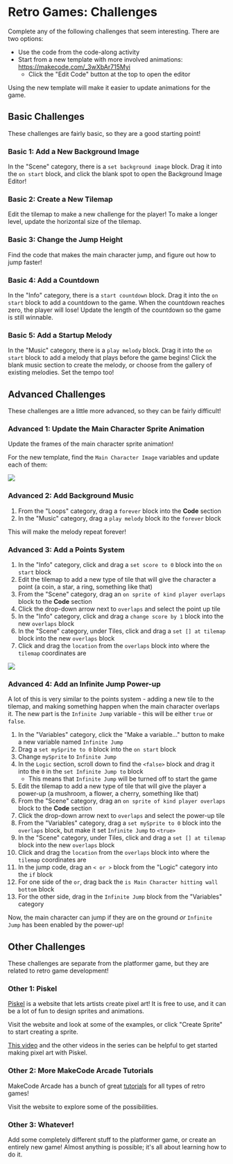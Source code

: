 # Retro Games: Challenges
Complete any of the following challenges that seem interesting. There are two options:

- Use the code from the code-along activity
- Start from a new template with more involved animations: https://makecode.com/_3wXbAr715Myi
    - Click the "Edit Code" button at the top to open the editor

Using the new template will make it easier to update animations for the game.

## Basic Challenges
These challenges are fairly basic, so they are a good starting point!

### Basic 1: Add a New Background Image
In the "Scene" category, there is a `set background image` block. Drag it into the `on start` block, and click the blank spot to open the Background Image Editor!

### Basic 2: Create a New Tilemap
Edit the tilemap to make a new challenge for the player! To make a longer level, update the horizontal size of the tilemap.

### Basic 3: Change the Jump Height
Find the code that makes the main character jump, and figure out how to jump faster!

### Basic 4: Add a Countdown
In the "Info" category, there is a `start countdown` block. Drag it into the `on start` block to add a countdown to the game. When the countdown reaches zero, the player will lose! Update the length of the countdown so the game is still winnable.

### Basic 5: Add a Startup Melody
In the "Music" category, there is a `play melody` block. Drag it into the `on start` block to add a melody that plays before the game begins! Click the blank music section to create the melody, or choose from the gallery of existing melodies. Set the tempo too!

## Advanced Challenges
These challenges are a little more advanced, so they can be fairly difficult!

### Advanced 1: Update the Main Character Sprite Animation
Update the frames of the main character sprite animation!

For the new template, find the `Main Character Image` variables and update each of them:

![](https://i.imgur.com/SQ3uhRy.png)

### Advanced 2: Add Background Music

1. From the "Loops" category, drag a `forever` block into the **Code** section
1. In the "Music" category, drag a `play melody` block ito the `forever` block

This will make the melody repeat forever!

### Advanced 3: Add a Points System

1. In the "Info" category, click and drag a `set score to 0` block into the `on start` block
1. Edit the tilemap to add a new type of tile that will give the character a point (a coin, a star, a ring, something like that)
1. From the "Scene" category, drag an `on sprite of kind player overlaps` block to the **Code** section
1. Click the drop-down arrow next to `overlaps` and select the point up tile
1. In the "Info" category, click and drag a `change score by 1` block into the new `overlaps` block
1. In the "Scene" category, under Tiles, click and drag a `set [] at tilemap` block into the new `overlaps` block
1. Click and drag the `location` from the `overlaps` block into where the `tilemap` coordinates are

![](https://i.imgur.com/UgkN28V.png)

### Advanced 4: Add an Infinite Jump Power-up
A lot of this is very similar to the points system - adding a new tile to the tilemap, and making something happen when the main character overlaps it. The new part is the `Infinite Jump` variable - this will be either `true` or `false`.

1. In the "Variables" category, click the "Make a variable..." button to make a new variable named `Infinite Jump`
1. Drag a `set mySprite to 0` block into the `on start` block
1. Change `mySprite` to `Infinite Jump`
1. In the `Logic` section, scroll down to find the `<false>` block and drag it into the `0` in the `set Infinite Jump to` block
    - This means that `Infinite Jump` will be turned off to start the game
1. Edit the tilemap to add a new type of tile that will give the player a power-up (a mushroom, a flower, a cherry, something like that)
1. From the "Scene" category, drag an `on sprite of kind player overlaps` block to the **Code** section
1. Click the drop-down arrow next to `overlaps` and select the power-up tile
1. From the "Variables" category, drag a `set mySprite to 0` block into the `overlaps` block, but make it set `Infinite Jump` to `<true>`
1. In the "Scene" category, under Tiles, click and drag a `set [] at tilemap` block into the new `overlaps` block
1. Click and drag the `location` from the `overlaps` block into where the `tilemap` coordinates are
1. In the jump code, drag an `< or >` block from the "Logic" category into the `if` block
1. For one side of the `or`, drag back the `is Main Character hitting wall bottom` block
1. For the other side, drag in the `Infinite Jump` block from the "Variables" category

Now, the main character can jump if they are on the ground _or_ `Infinite Jump` has been enabled by the power-up!

## Other Challenges
These challenges are separate from the platformer game, but they are related to retro game development!

### Other 1: Piskel
[Piskel](https://www.piskelapp.com/) is a website that lets artists create pixel art! It is free to use, and it can be a lot of fun to design sprites and animations.

Visit the website and look at some of the examples, or click "Create Sprite" to start creating a sprite.

[This video](https://www.youtube.com/watch?v=VMkvVmAQBd0) and the other videos in the series can be helpful to get started making pixel art with Piskel.

### Other 2: More MakeCode Arcade Tutorials
MakeCode Arcade has a bunch of great [tutorials](https://arcade.makecode.com/tutorials) for all types of retro games!

Visit the website to explore some of the possibilities.

### Other 3: Whatever!
Add some completely different stuff to the platformer game, or create an entirely new game! Almost anything is possible; it's all about learning how to do it.